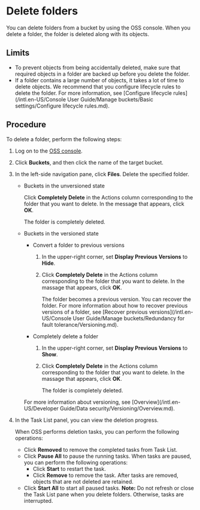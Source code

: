 # Delete folders

You can delete folders from a bucket by using the OSS console. When you delete a folder, the folder is deleted along with its objects.

## Limits

-   To prevent objects from being accidentally deleted, make sure that required objects in a folder are backed up before you delete the folder.
-   If a folder contains a large number of objects, it takes a lot of time to delete objects. We recommend that you configure lifecycle rules to delete the folder. For more information, see [Configure lifecycle rules](/intl.en-US/Console User Guide/Manage buckets/Basic settings/Configure lifecycle rules.md).

## Procedure

To delete a folder, perform the following steps:

1.  Log on to the [OSS console](https://oss.console.aliyun.com/).

2.  Click **Buckets**, and then click the name of the target bucket.

3.  In the left-side navigation pane, click **Files**. Delete the specified folder.

    -   Buckets in the unversioned state

        Click **Completely Delete** in the Actions column corresponding to the folder that you want to delete. In the message that appears, click **OK**.

        The folder is completely deleted.

    -   Buckets in the versioned state

        -   Convert a folder to previous versions
            1.  In the upper-right corner, set **Display Previous Versions** to **Hide**.
            2.  Click **Completely Delete** in the Actions column corresponding to the folder that you want to delete. In the massage that appears, click **OK**.

                The folder becomes a previous version. You can recover the folder. For more information about how to recover previous versions of a folder, see [Recover previous versions](/intl.en-US/Console User Guide/Manage buckets/Redundancy for fault tolerance/Versioning.md).

        -   Completely delete a folder
            1.  In the upper-right corner, set **Display Previous Versions** to **Show**.
            2.  Click **Completely Delete** in the Actions column corresponding to the folder that you want to delete. In the massage that appears, click **OK**.

                The folder is completely deleted.

        For more information about versioning, see [Overview](/intl.en-US/Developer Guide/Data security/Versioning/Overview.md).

4.  In the Task List panel, you can view the deletion progress.

    When OSS performs deletion tasks, you can perform the following operations:

    -   Click **Removed** to remove the completed tasks from Task List.
    -   Click **Pause All** to pause the running tasks. When tasks are paused, you can perform the following operations:
        -   Click **Start** to restart the task.
        -   Click **Remove** to remove the task. After tasks are removed, objects that are not deleted are retained.
    -   Click **Start All** to start all paused tasks.
    **Note:** Do not refresh or close the Task List pane when you delete folders. Otherwise, tasks are interrupted.


